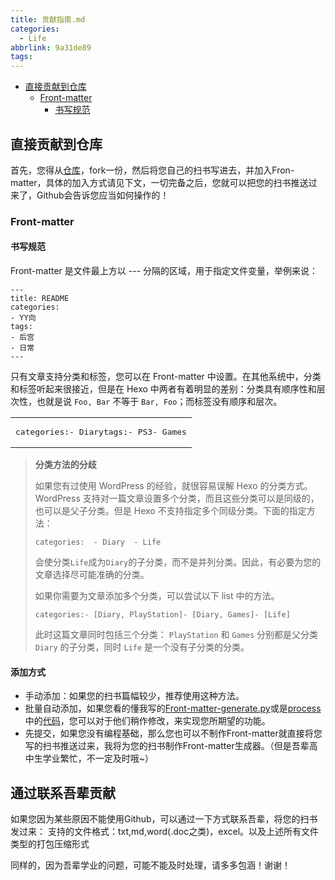 ```yaml
---
title: 贡献指南.md
categories:
  - Life
abbrlink: 9a31de89
tags:
---
```


- [直接贡献到仓库](#直接贡献到仓库)
  - [Front-matter](#front-matter)
    - [书写规范](#书写规范)

## 直接贡献到仓库
首先，您得从[仓库](https://github.com/wasteland-institute/Book_arrangement)，fork一份，然后将您自己的扫书写进去，并加入Fron-matter，具体的加入方式请见下文，一切完备之后，您就可以把您的扫书推送过来了，Github会告诉您应当如何操作的！

### Front-matter 
#### 书写规范
Front-matter 是文件最上方以 --- 分隔的区域，用于指定文件变量，举例来说：
```text
---
title: README
categories:
- YY向
tags:
- 后宫
- 日常
---
```

只有文章支持分类和标签，您可以在 Front-matter 中设置。在其他系统中，分类和标签听起来很接近，但是在 Hexo 中两者有着明显的差别：分类具有顺序性和层次性，也就是说 `Foo, Bar` 不等于 `Bar, Foo`；而标签没有顺序和层次。

<table><tbody><tr><td><pre class="hljs css">categories:- Diarytags:- PS3- Games</pre></td></tr></tbody></table>

> **分类方法的分歧**
> 
> 如果您有过使用 WordPress 的经验，就很容易误解 Hexo 的分类方式。WordPress 支持对一篇文章设置多个分类，而且这些分类可以是同级的，也可以是父子分类。但是 Hexo 不支持指定多个同级分类。下面的指定方法：
> 
> `categories:  - Diary  - Life`
> 
> 会使分类`Life`成为`Diary`的子分类，而不是并列分类。因此，有必要为您的文章选择尽可能准确的分类。
> 
> 如果你需要为文章添加多个分类，可以尝试以下 list 中的方法。
> 
> `categories:- [Diary, PlayStation]- [Diary, Games]- [Life]`
> 
> 此时这篇文章同时包括三个分类： `PlayStation` 和 `Games` 分别都是父分类 `Diary` 的子分类，同时 `Life` 是一个没有子分类的分类。

#### 添加方式
- 手动添加：如果您的扫书篇幅较少，推荐使用这种方法。
- 批量自动添加，如果您看的懂我写的[Front-matter-generate.py](https://github.com/Edge-coordinates/Light_tools/tree/master/Front-matter_generate_for_hexo)或是[process](./process/README.md)中的[代码](https://github.com/wasteland-institute/Book_arrangement/tree/main/process)，您可以对于他们稍作修改，来实现您所期望的功能。
- 先提交，如果您没有编程基础，那么您也可以不制作Front-matter就直接将您写的扫书推送过来，我将为您的扫书制作Front-matter生成器。（但是吾辈高中生学业繁忙，不一定及时哦~）

## 通过联系吾辈贡献
如果您因为某些原因不能使用Github，可以通过一下方式联系吾辈，将您的扫书发过来：
支持的文件格式：txt,md,word(.doc之类)，excel。以及上述所有文件类型的打包压缩形式

同样的，因为吾辈学业的问题，可能不能及时处理，请多多包涵！谢谢！
